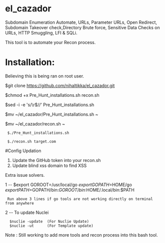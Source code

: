 # el_cazador
Subdomain Enumeration Automate, URLs, Parameter URLs, Open Redirect, Subdomain Takeover check,Directory Brute force, Sensitive Data Checks on URLs, HTTP Smuggling, LFI & SQLi.


This tool is to automate your Recon process.

# Installation:

Believing this is being ran on root user.

$git clone https://github.com/nihaltikka/el_cazador.git

$chmod +x Pre_Hunt_installations.sh recon.sh

$sed -i -e 's/\r$//' Pre_Hunt_installations.sh

$mv ~/el_cazador/Pre_Hunt_installations.sh ~

$mv ~/el_cazador/recon.sh ~

     $./Pre_Hunt_installations.sh

     $./recon.sh target.com


#Config Updation

1) Update the GitHub token into your recon.sh
2) Update blind xss domain to find XSS 



Extra issue solvers.

1 -- $export GOROOT=/usr/local/go
     $export GOPATH=$HOME/go
     $export PATH=$GOPATH/bin:$GOROOT/bin:$HOME/.local/bin:$PATH
     
     Run above 3 lines if go tools are not working directly on terminal from anywhere
   
2 -- To update Nuclei 

      $nuclie -update  (For Nuclie Update)
      $nuclie -ut      (For Template update)



Note : Still working to add more tools and recon process into this bash tool.
